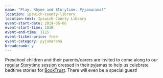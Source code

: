 ```yaml
---
name: "Play, Rhyme and Storytime: Pyjamarama!"
location: ipswich-county-library
location-text: Ipswich County Library
event-start-date: 2019-06-06
event-start-time: 1030
event-end-time: 1115
event-ticket-price: free
event-category: pyjamarama
breadcrumb: y
---
```


Preschool children and their parents/carers are invited to come along to our [regular Storytime session](/parents-carers-and-children/bookstart-storytime-resources/) dressed in their pyjamas to help us celebrate bedtime stories for [BookTrust](https://www.booktrust.org.uk/what-we-do/programmes-and-campaigns/pyjamarama/). There will even be a special guest!

